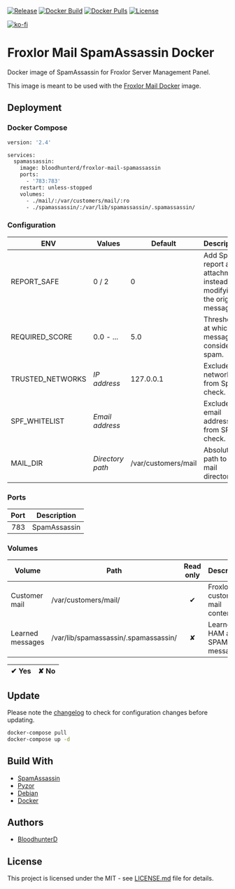 [![Release](https://img.shields.io/github/v/release/bloodhunterd/froxlor-mail-spamassassin-docker?style=for-the-badge)](https://github.com/bloodhunterd/froxlor-mail-spamassassin-docker/releases)
[![Docker Build](https://img.shields.io/github/workflow/status/bloodhunterd/froxlor-mail-spamassassin-docker/Docker?style=for-the-badge&label=Docker%20Build)](https://github.com/bloodhunterd/froxlor-mail-spamassassin-docker/actions?query=workflow%3ADocker)
[![Docker Pulls](https://img.shields.io/docker/pulls/bloodhunterd/froxlor-mail-spamassassin?style=for-the-badge)](https://hub.docker.com/r/bloodhunterd/froxlor-mail-spamassassin)
[![License](https://img.shields.io/github/license/bloodhunterd/froxlor-mail-spamassassin-docker?style=for-the-badge)](https://github.com/bloodhunterd/froxlor-mail-spamassassin-docker/blob/master/LICENSE)

[![ko-fi](https://www.ko-fi.com/img/githubbutton_sm.svg)](https://ko-fi.com/bloodhunterd)

# Froxlor Mail SpamAssassin Docker

Docker image of SpamAssassin for Froxlor Server Management Panel.

This image is meant to be used with the [Froxlor Mail Docker](https://github.com/bloodhunterd/froxlor-mail-docker) image.

## Deployment

### Docker Compose

```dockerfile
version: '2.4'

services:
  spamassassin:
    image: bloodhunterd/froxlor-mail-spamassassin
    ports:
      - '783:783'
    restart: unless-stopped
    volumes:
      - ./mail/:/var/customers/mail/:ro
      - ./spamassassin/:/var/lib/spamassassin/.spamassassin/
```

### Configuration

| ENV | Values | Default | Description
| --- | ------ | ------- | -----------
| REPORT_SAFE | 0 / 2 | 0 | Add Spam report as attachment instead of modifying the original message.
| REQUIRED_SCORE | 0.0 - ... | 5.0 | Threshold at which a message is considered spam.
| TRUSTED_NETWORKS | *IP address* | 127.0.0.1 | Exclude networks from Spam check.
| SPF_WHITELIST | *Email address* |  | Exclude email addresses from SPF check.
| MAIL_DIR | *Directory path* | /var/customers/mail | Absolute path to the mail directory

### Ports

| Port | Description
| ---: | -----------
| 783  | SpamAssassin

### Volumes

| Volume | Path | Read only | Description
| ------ | ---- | :-------: | -----------
| Customer mail | /var/customers/mail/ | &#10004; | Froxlor customer mail content.
| Learned messages | /var/lib/spamassassin/.spamassassin/ | &#10008; | Learned HAM and SPAM messages.

| &#10004; Yes | &#10008; No
| ------------ | -----------

## Update

Please note the [changelog](https://github.com/bloodhunterd/froxlor-mail-spamassassin-docker/blob/master/CHANGELOG.md) to check for configuration changes before updating.

```bash
docker-compose pull
docker-compose up -d
```

## Build With

* [SpamAssassin](https://spamassassin.apache.org/)
* [Pyzor](https://github.com/SpamExperts/pyzor)
* [Debian](https://www.debian.org/)
* [Docker](https://www.docker.com/)

## Authors

* [BloodhunterD](https://github.com/bloodhunterd)

## License

This project is licensed under the MIT - see [LICENSE.md](https://github.com/bloodhunterd/froxlor-mail-spamassassin-docker/blob/master/LICENSE) file for details.
